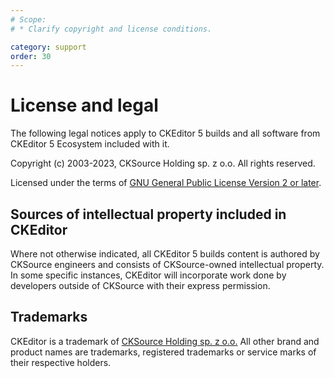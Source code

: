 ```yaml
---
# Scope:
# * Clarify copyright and license conditions.

category: support
order: 30
---
```


# License and legal

The following legal notices apply to CKEditor 5 builds and all software from CKEditor 5 Ecosystem included with it.

Copyright (c) 2003-2023, CKSource Holding sp. z o.o. All rights reserved.

Licensed under the terms of [GNU General Public License Version 2 or later](http://www.gnu.org/licenses/old-licenses/gpl-2.0.html).

## Sources of intellectual property included in CKEditor

Where not otherwise indicated, all CKEditor 5 builds content is authored by CKSource engineers and consists of CKSource-owned intellectual property. In some specific instances, CKEditor will incorporate work done by developers outside of CKSource with their express permission.

## Trademarks

CKEditor is a trademark of [CKSource Holding sp. z o.o.](http://cksource.com/) All other brand and product names are trademarks, registered trademarks or service marks of their respective holders.

